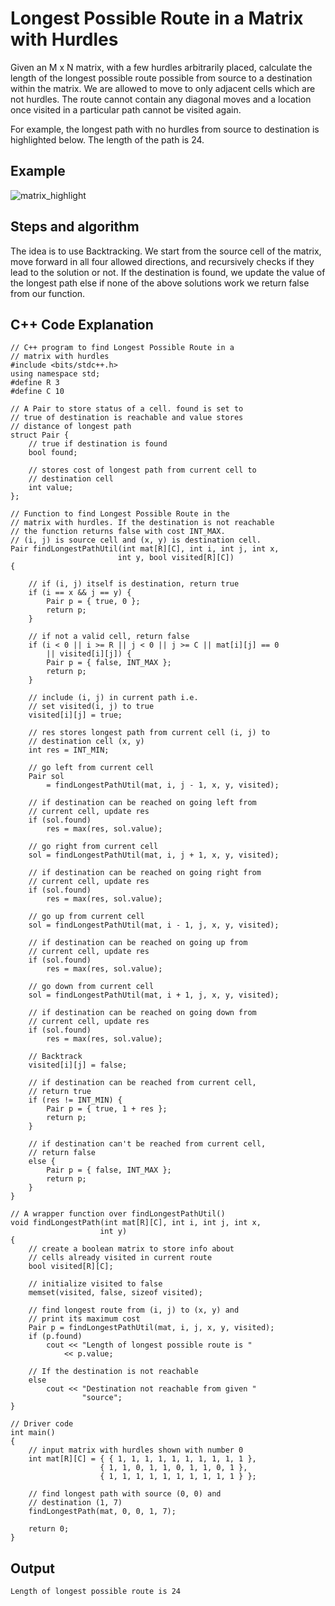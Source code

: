 # Longest Possible Route in a Matrix with Hurdles
Given an M x N matrix, with a few hurdles arbitrarily placed, calculate the length of the longest possible route possible from source to a destination within the matrix. We are allowed to move to only adjacent cells which are not hurdles. The route cannot contain any diagonal moves and a location once visited in a particular path cannot be visited again.

For example, the longest path with no hurdles from source to destination is highlighted below. The length of the path is 24.

## Example
![matrix_highlight](https://user-images.githubusercontent.com/93932583/197400015-715ff605-37fc-4f6a-afde-2438a7954037.png)


## Steps and algorithm
The idea is to use Backtracking. We start from the source cell of the matrix, move forward in all four allowed directions, and recursively checks if they lead to the solution or not. If the destination is found, we update the value of the longest path else if none of the above solutions work we return false from our function.

## C++ Code Explanation
```
// C++ program to find Longest Possible Route in a
// matrix with hurdles
#include <bits/stdc++.h>
using namespace std;
#define R 3
#define C 10

// A Pair to store status of a cell. found is set to
// true of destination is reachable and value stores
// distance of longest path
struct Pair {
	// true if destination is found
	bool found;

	// stores cost of longest path from current cell to
	// destination cell
	int value;
};

// Function to find Longest Possible Route in the
// matrix with hurdles. If the destination is not reachable
// the function returns false with cost INT_MAX.
// (i, j) is source cell and (x, y) is destination cell.
Pair findLongestPathUtil(int mat[R][C], int i, int j, int x,
						int y, bool visited[R][C])
{

	// if (i, j) itself is destination, return true
	if (i == x && j == y) {
		Pair p = { true, 0 };
		return p;
	}

	// if not a valid cell, return false
	if (i < 0 || i >= R || j < 0 || j >= C || mat[i][j] == 0
		|| visited[i][j]) {
		Pair p = { false, INT_MAX };
		return p;
	}

	// include (i, j) in current path i.e.
	// set visited(i, j) to true
	visited[i][j] = true;

	// res stores longest path from current cell (i, j) to
	// destination cell (x, y)
	int res = INT_MIN;

	// go left from current cell
	Pair sol
		= findLongestPathUtil(mat, i, j - 1, x, y, visited);

	// if destination can be reached on going left from
	// current cell, update res
	if (sol.found)
		res = max(res, sol.value);

	// go right from current cell
	sol = findLongestPathUtil(mat, i, j + 1, x, y, visited);

	// if destination can be reached on going right from
	// current cell, update res
	if (sol.found)
		res = max(res, sol.value);

	// go up from current cell
	sol = findLongestPathUtil(mat, i - 1, j, x, y, visited);

	// if destination can be reached on going up from
	// current cell, update res
	if (sol.found)
		res = max(res, sol.value);

	// go down from current cell
	sol = findLongestPathUtil(mat, i + 1, j, x, y, visited);

	// if destination can be reached on going down from
	// current cell, update res
	if (sol.found)
		res = max(res, sol.value);

	// Backtrack
	visited[i][j] = false;

	// if destination can be reached from current cell,
	// return true
	if (res != INT_MIN) {
		Pair p = { true, 1 + res };
		return p;
	}

	// if destination can't be reached from current cell,
	// return false
	else {
		Pair p = { false, INT_MAX };
		return p;
	}
}

// A wrapper function over findLongestPathUtil()
void findLongestPath(int mat[R][C], int i, int j, int x,
					int y)
{
	// create a boolean matrix to store info about
	// cells already visited in current route
	bool visited[R][C];

	// initialize visited to false
	memset(visited, false, sizeof visited);

	// find longest route from (i, j) to (x, y) and
	// print its maximum cost
	Pair p = findLongestPathUtil(mat, i, j, x, y, visited);
	if (p.found)
		cout << "Length of longest possible route is "
			<< p.value;

	// If the destination is not reachable
	else
		cout << "Destination not reachable from given "
				"source";
}

// Driver code
int main()
{
	// input matrix with hurdles shown with number 0
	int mat[R][C] = { { 1, 1, 1, 1, 1, 1, 1, 1, 1, 1 },
					{ 1, 1, 0, 1, 1, 0, 1, 1, 0, 1 },
					{ 1, 1, 1, 1, 1, 1, 1, 1, 1, 1 } };

	// find longest path with source (0, 0) and
	// destination (1, 7)
	findLongestPath(mat, 0, 0, 1, 7);

	return 0;
}
```

## Output
```
Length of longest possible route is 24
```
